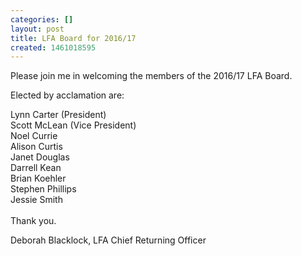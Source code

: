 ```yaml
---
categories: []
layout: post
title: LFA Board for 2016/17
created: 1461018595
---
```

<p>Please join me in&nbsp;welcoming the members of the 2016/17 LFA Board.</p>

<p>Elected by acclamation are:</p>

<p>Lynn Carter (President)<br />
Scott McLean (Vice President)<br />
Noel Currie<br />
Alison Curtis<br />
Janet Douglas<br />
Darrell Kean<br />
Brian Koehler<br />
Stephen Phillips<br />
Jessie Smith<br />
<br />
Thank you.&nbsp;</p>

<p>Deborah Blacklock, LFA Chief Returning Officer</p>

